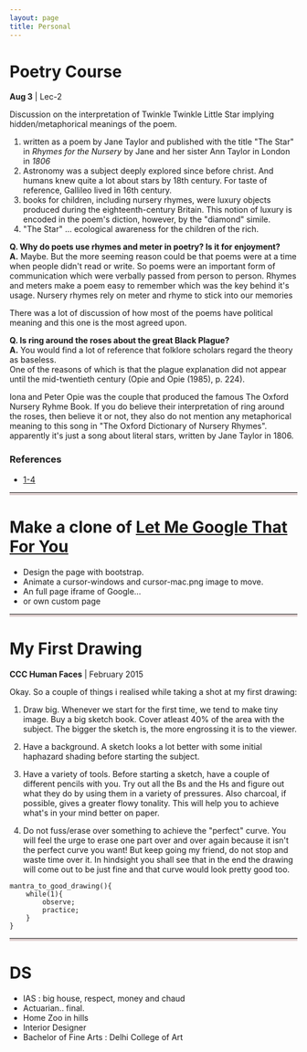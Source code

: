 ```yaml
---
layout: page
title: Personal
---
```


<style>
	hr{
		border-bottom: 	4px solid #e0d1d1;
	}
</style>

# Poetry Course
**Aug 3** | Lec-2

Discussion on the interpretation of Twinkle Twinkle Little Star implying hidden/metaphorical meanings of the poem.

1. written as a poem by Jane Taylor and published with the title "The Star" in *Rhymes for the Nursery* by Jane and her sister Ann Taylor in London in *1806*
2. Astronomy was a subject deeply explored since before christ. And humans knew quite a lot about stars by 18th century. For taste of reference, Gallileo lived in 16th century.
3. books for children, including nursery rhymes, were luxury objects produced during the eighteenth-century Britain. This notion of luxury is encoded in the poem's diction, however, by the "diamond" simile. 
4. "The Star" ... ecological awareness for the children of the rich.



**Q. Why do poets use rhymes and meter in poetry? Is it for enjoyment?** <br>
**A.** Maybe. But the more seeming reason could be that poems were at a time when people didn't read or write. So poems were an important form of communication which were verbally passed from person to person. Rhymes and meters make a poem easy to remember which was the key behind it's usage. Nursery rhymes rely on meter and rhyme to stick into our memories


There was a lot of discussion of how most of the poems have political meaning and this one is the most agreed upon.

**Q. Is ring around the roses about the great Black Plague?** <br>
**A.**	You would find a lot of reference that folklore scholars regard the theory as baseless.
		<br> One of the reasons of which is that the plague explanation did not appear until the mid-twentieth century (Opie and Opie (1985), p. 224).

Iona and Peter Opie was the couple that produced the famous The Oxford Nursery Ryhme Book.
If you do believe their interpretation of ring around the roses, then believe it or not, they also do not mention any metaphorical meaning to this song in "The Oxford Dictionary of Nursery Rhymes". apparently it's just a song about literal stars, written by Jane Taylor in 1806.

### References

* [1-4](https://www.rc.umd.edu/praxis/ecology/morton/morton.html)

---

# Make a clone of [Let Me Google That For You](http://lmgtfy.com)

+ Design the page with bootstrap. 
+ Animate a cursor-windows and cursor-mac.png image to move. 
+ An full page iframe of Google...
+ or own custom page

---

# My First Drawing
**CCC Human Faces** | February 2015

Okay. So a couple of things i realised while taking a shot at my first drawing:

1. Draw big. 
   Whenever we start for the first time, we tend to make tiny image. Buy a big sketch book. Cover atleast 40% of the area with the subject.
   The bigger the sketch is, the more engrossing it is to the viewer. 

2. Have a background.
   A sketch looks a lot better with some initial haphazard shading before starting the subject.

3. Have a variety of tools.
   Before starting a sketch, have a couple of different pencils with you. Try out all the Bs and the Hs and figure out what they do by using them in a variety of pressures. Also charcoal, if possible, gives a greater flowy tonality. This will help you to achieve what's in your mind better on paper.

4. Do not fuss/erase over something to achieve the "perfect" curve.
   You will feel the urge to erase one part over and over again because it isn't the perfect curve you want! 
   But keep going my friend, do not stop and waste time over it. In hindsight you shall see that in the end the drawing will come out to be just fine and that curve would look pretty good too.

```
mantra_to_good_drawing(){
	while(1){
		observe;
		practice;
	}
}
```

---

# DS

+ IAS : big house, respect, money and chaud
+ Actuarian.. final.
+ Home Zoo in hills
+ Interior Designer
+ Bachelor of Fine Arts : Delhi College of Art
